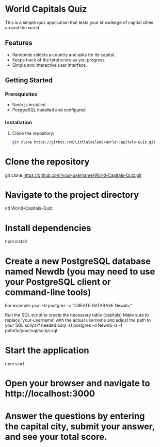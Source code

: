 # World Capitals Quiz

This is a simple quiz application that tests your knowledge of capital cities around the world.

## Features

- Randomly selects a country and asks for its capital.
- Keeps track of the total score as you progress.
- Simple and interactive user interface.

## Getting Started

### Prerequisites

- Node.js installed
- PostgreSQL installed and configured

### Installation

1. Clone the repository:

   ```bash
   git clone https://github.com/LittleSmile05/World-Capitals-Quiz.git
# Clone the repository
git clone https://github.com/your-username/World-Capitals-Quiz.git

# Navigate to the project directory
cd World-Capitals-Quiz

# Install dependencies
npm install

# Create a new PostgreSQL database named Newdb (you may need to use your PostgreSQL client or command-line tools)
 For example:
 psql -U postgres -c "CREATE DATABASE Newdb;"

 Run the SQL script to create the necessary table (capitals)
 Make sure to replace 'your-username' with the actual username and adjust the path to your SQL script if needed
psql -U postgres -d Newdb -a -f path/to/your/sql/script.sql

# Start the application
npm start

# Open your browser and navigate to http://localhost:3000
# Answer the questions by entering the capital city, submit your answer, and see your total score.

